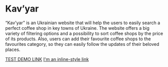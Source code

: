 # Kav’yar

“Kav’yar” is an Ukrainian website that will help the users to easily search a perfect coffee shop in key towns of Ukraine. The website offers a big variety of filtering options and a possibility to sort coffee shops by the price of its products. Also, users can add their favourite coffee shops to the favourites category, so they can easily follow the updates of their beloved places.

[TEST DEMO LINK](https://kolya-movchan.github.io/kavyar/)
[I'm an inline-style link](https://www.google.com)

